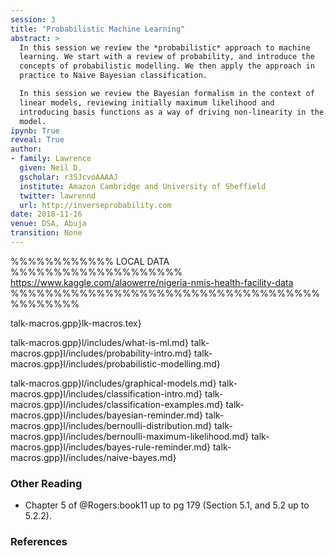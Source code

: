```yaml
---
session: 3
title: "Probabilistic Machine Learning"
abstract: >
  In this session we review the *probabilistic* approach to machine
  learning. We start with a review of probability, and introduce the
  concepts of probabilistic modelling. We then apply the approach in
  practice to Naive Bayesian classification.

  In this session we review the Bayesian formalism in the context of
  linear models, reviewing initially maximum likelihood and
  introducing basis functions as a way of driving non-linearity in the
  model.
ipynb: True
reveal: True
author:
- family: Lawrence
  given: Neil D.
  gscholar: r3SJcvoAAAAJ
  institute: Amazon Cambridge and University of Sheffield
  twitter: lawrennd
  url: http://inverseprobability.com
date: 2018-11-16
venue: DSA, Abuja
transition: None
---
```


%%%%%%%%%%%% LOCAL DATA %%%%%%%%%%%%%%%%%%%%
https://www.kaggle.com/alaowerre/nigeria-nmis-health-facility-data
%%%%%%%%%%%%%%%%%%%%%%%%%%%%%%%%%%%%%%%%%%%%


talk-macros.gpp}lk-macros.tex}

talk-macros.gpp}l/includes/what-is-ml.md}
talk-macros.gpp}l/includes/probability-intro.md}
talk-macros.gpp}l/includes/probabilistic-modelling.md}

talk-macros.gpp}l/includes/graphical-models.md}
talk-macros.gpp}l/includes/classification-intro.md}
talk-macros.gpp}l/includes/classification-examples.md}
talk-macros.gpp}l/includes/bayesian-reminder.md}
talk-macros.gpp}l/includes/bernoulli-distribution.md}
talk-macros.gpp}l/includes/bernoulli-maximum-likelihood.md}
talk-macros.gpp}l/includes/bayes-rule-reminder.md}
talk-macros.gpp}l/includes/naive-bayes.md}

### Other Reading

* Chapter 5 of @Rogers:book11 up to pg 179 (Section 5.1, and 5.2 up to 5.2.2).

### References
